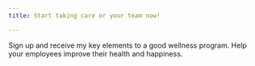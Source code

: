```yaml
---
title: Start taking care or your team now!

---
```

Sign up and receive my key elements to a good wellness program. Help your employees improve their health and happiness.